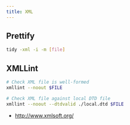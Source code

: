 ```yaml
---
title: XML
---
```


## Prettify

```bash
tidy -xml -i -m [file]
```

## XMLLint

```bash
# Check XML file is well-formed
xmllint --noout $FILE

# Check XML file against local DTD file
xmllint --noout --dtdvalid ./local.dtd $FILE
```

- <http://www.xmlsoft.org/>
